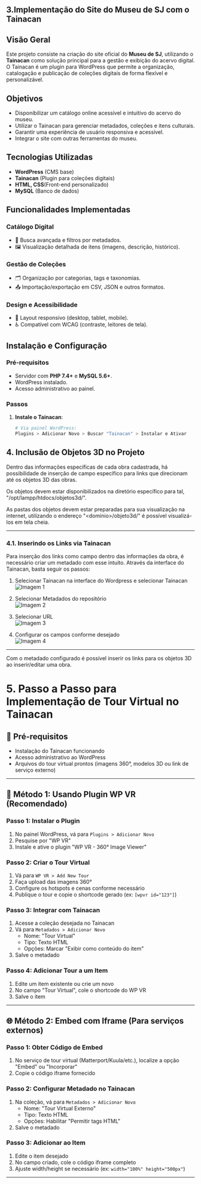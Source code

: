 ## 3.Implementação do Site do Museu de SJ com o Tainacan

##  Visão Geral
Este projeto consiste na criação do site oficial do **Museu de SJ**, utilizando o **Tainacan** como solução principal para a gestão e exibição do acervo digital. O Tainacan é um plugin para WordPress que permite a organização, catalogação e publicação de coleções digitais de forma flexível e personalizável.

##  Objetivos
- Disponibilizar um catálogo online acessível e intuitivo do acervo do museu.
- Utilizar o Tainacan para gerenciar metadados, coleções e itens culturais.
- Garantir uma experiência de usuário responsiva e acessível.
- Integrar o site com outras ferramentas do museu.

##  Tecnologias Utilizadas
- **WordPress** (CMS base)
- **Tainacan** (Plugin para coleções digitais)
- **HTML, CSS**(Front-end personalizado)
- **MySQL** (Banco de dados)

##  Funcionalidades Implementadas
### Catálogo Digital
- 📌 Busca avançada e filtros por metadados.
- 🖼️ Visualização detalhada de itens (imagens, descrição, histórico).

### Gestão de Coleções
- 🗂️ Organização por categorias, tags e taxonomias.
- 📤 Importação/exportação em CSV, JSON e outros formatos.

### Design e Acessibilidade
- 📱 Layout responsivo (desktop, tablet, mobile).
- ♿ Compatível com WCAG (contraste, leitores de tela).


##  Instalação e Configuração
### Pré-requisitos
- Servidor com **PHP 7.4+** e **MySQL 5.6+**.
- WordPress instalado.
- Acesso administrativo ao painel.

### Passos
1. **Instale o Tainacan**:
   ```bash
   # Via painel WordPress:
   Plugins > Adicionar Novo > Buscar "Tainacan" > Instalar e Ativar


## 4. Inclusão de Objetos 3D no Projeto

Dentro das informações específicas de cada obra cadastrada, há possibilidade de inserção de campo específico para links que direcionam até os objetos 3D das obras. 

Os objetos devem estar disponibilizados na diretório específico para tal, "/opt/lampp/htdocs/objetos3d/<pasta-contendo-objeto>".

As pastas dos objetos devem estar preparadas para sua visualização na internet, utilizando o endereço "<domínio>/objeto3d/<pasta-contendo-objeto>" é possível visualizá-los em tela cheia.

---

### 4.1. Inserindo os Links via Tainacan

Para inserção dos links como campo dentro das informações da obra, é necessário criar um metadado com esse intuito. Através da interface do Tainacan, basta seguir os passos:

1. Selecionar Tainacan na interface do Wordpress e selecionar Tainacan  
   ![Imagem 1](img/3d-tutorial-1.png)

2. Selecionar Metadados do repositório  
   ![Imagem 2](img/3d-tutorial-2.png)

3. Selecionar URL  
   ![Imagem 3](img/3d-tutorial-3.png)

4. Configurar os campos conforme desejado  
   ![Imagem 4](img/3d-tutorial-4.png)

---

Com o metadado configurado é possível inserir os links para os objetos 3D ao inserir/editar uma obra.

# 5. Passo a Passo para Implementação de Tour Virtual no Tainacan

## 📌 Pré-requisitos
- Instalação do Tainacan funcionando
- Acesso administrativo ao WordPress
- Arquivos do tour virtual prontos (imagens 360°, modelos 3D ou link de serviço externo)

---

## 🔧 Método 1: Usando Plugin WP VR (Recomendado)

### Passo 1: Instalar o Plugin
1. No painel WordPress, vá para `Plugins > Adicionar Novo`
2. Pesquise por "WP VR"
3. Instale e ative o plugin "WP VR - 360° Image Viewer"

### Passo 2: Criar o Tour Virtual
1. Vá para `WP VR > Add New Tour`
2. Faça upload das imagens 360°
3. Configure os hotspots e cenas conforme necessário
4. Publique o tour e copie o shortcode gerado (ex: `[wpvr id="123"]`)

### Passo 3: Integrar com Tainacan
1. Acesse a coleção desejada no Tainacan
2. Vá para `Metadados > Adicionar Novo`
   - Nome: "Tour Virtual"
   - Tipo: Texto HTML
   - Opções: Marcar "Exibir como conteúdo do item"
3. Salve o metadado

### Passo 4: Adicionar Tour a um Item
1. Edite um item existente ou crie um novo
2. No campo "Tour Virtual", cole o shortcode do WP VR
3. Salve o item

---

## 🌐 Método 2: Embed com Iframe (Para serviços externos)

### Passo 1: Obter Código de Embed
1. No serviço de tour virtual (Matterport/Kuula/etc.), localize a opção "Embed" ou "Incorporar"
2. Copie o código iframe fornecido

### Passo 2: Configurar Metadado no Tainacan
1. Na coleção, vá para `Metadados > Adicionar Novo`
   - Nome: "Tour Virtual Externo"
   - Tipo: Texto HTML
   - Opções: Habilitar "Permitir tags HTML"
2. Salve o metadado

### Passo 3: Adicionar ao Item
1. Edite o item desejado
2. No campo criado, cole o código iframe completo
3. Ajuste width/height se necessário (ex: `width="100%" height="500px"`)

---



